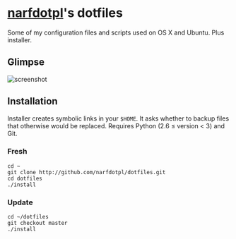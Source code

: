 [narfdotpl][]'s dotfiles
========================

Some of my configuration files and scripts used on OS X and Ubuntu.
Plus installer.

  [narfdotpl]: http://narf.pl/


Glimpse
-------

![screenshot](http://dl.dropbox.com/u/2618196/dotfiles.png)


Installation
------------

Installer creates symbolic links in your `$HOME`.  It asks whether
to backup files that otherwise would be replaced.  Requires Python
(2.6 ≤ version < 3) and Git.


### Fresh

    cd ~
    git clone http://github.com/narfdotpl/dotfiles.git
    cd dotfiles
    ./install


### Update

    cd ~/dotfiles
    git checkout master
    ./install
